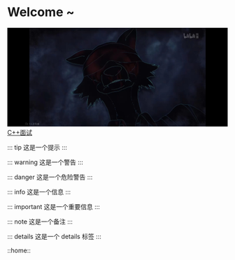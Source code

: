 # Welcome ~

![动物狂想曲](/images/mgkl.jpg)
[C++面试](./algorithm/TEST.md)


::: tip
这是一个提示
:::

::: warning
这是一个警告
:::

::: danger
这是一个危险警告
:::

::: info
这是一个信息
:::

::: important
这是一个重要信息
:::

::: note
这是一个备注
:::

::: details
这是一个 details 标签
:::

::home::